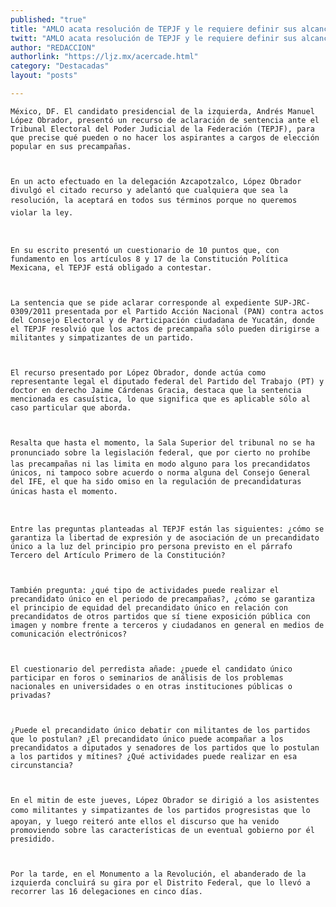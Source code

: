 ```yaml
---
published: "true"
title: "AMLO acata resolución de TEPJF y le requiere definir sus alcances"
twitt: "AMLO acata resolución de TEPJF y le requiere definir sus alcances"
author: "REDACCION"
authorlink: "https://ljz.mx/acercade.html"
category: "Destacadas"
layout: "posts"

---
```



  
    México, DF. El candidato presidencial de la izquierda, Andrés Manuel López Obrador, presentó un recurso de aclaración de sentencia ante el Tribunal Electoral del Poder Judicial de la Federación (TEPJF), para que precise qué pueden o no hacer los aspirantes a cargos de elección popular en sus precampañas.
  
  
  
    En un acto efectuado en la delegación Azcapotzalco, López Obrador divulgó el citado recurso y adelantó que cualquiera que sea la resolución, la aceptará en todos sus términos porque no queremos violar la ley.
  
  
  
    En su escrito presentó un cuestionario de 10 puntos que, con fundamento en los artículos 8 y 17 de la Constitución Política Mexicana, el TEPJF está obligado a contestar.
  
  
  
    La sentencia que se pide aclarar corresponde al expediente SUP-JRC-0309/2011 presentada por el Partido Acción Nacional (PAN) contra actos del Consejo Electoral y de Participación ciudadana de Yucatán, donde el TEPJF resolvió que los actos de precampaña sólo pueden dirigirse a militantes y simpatizantes de un partido.
  
  
  
    El recurso presentado por López Obrador, donde actúa como representante legal el diputado federal del Partido del Trabajo (PT) y doctor en derecho Jaime Cárdenas Gracia, destaca que la sentencia mencionada es casuística, lo que significa que es aplicable sólo al caso particular que aborda.
  
  
  
    Resalta que hasta el momento, la Sala Superior del tribunal no se ha pronunciado sobre la legislación federal, que por cierto no prohíbe las precampañas ni las limita en modo alguno para los precandidatos únicos, ni tampoco sobre acuerdo o norma alguna del Consejo General del IFE, el que ha sido omiso en la regulación de precandidaturas únicas hasta el momento.
  
  
  
    Entre las preguntas planteadas al TEPJF están las siguientes: ¿cómo se garantiza la libertad de expresión y de asociación de un precandidato único a la luz del principio pro persona previsto en el párrafo Tercero del Artículo Primero de la Constitución?
  
  
  
    También pregunta: ¿qué tipo de actividades puede realizar el precandidato único en el periodo de precampañas?, ¿cómo se garantiza el principio de equidad del precandidato único en relación con precandidatos de otros partidos que sí tiene exposición pública con imagen y nombre frente a terceros y ciudadanos en general en medios de comunicación electrónicos?
  
  
  
    El cuestionario del perredista añade: ¿puede el candidato único participar en foros o seminarios de análisis de los problemas nacionales en universidades o en otras instituciones públicas o privadas?
  
  
  
    ¿Puede el precandidato único debatir con militantes de los partidos que lo postulan? ¿El precandidato único puede acompañar a los precandidatos a diputados y senadores de los partidos que lo postulan a los partidos y mítines? ¿Qué actividades puede realizar en esa circunstancia?
  
  
  
    En el mitin de este jueves, López Obrador se dirigió a los asistentes como militantes y simpatizantes de los partidos progresistas que lo apoyan, y luego reiteró ante ellos el discurso que ha venido promoviendo sobre las características de un eventual gobierno por él presidido.
  
  
  
    Por la tarde, en el Monumento a la Revolución, el abanderado de la izquierda concluirá su gira por el Distrito Federal, que lo llevó a recorrer las 16 delegaciones en cinco días.
  

